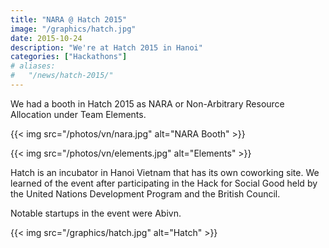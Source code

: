 ```yaml
---
title: "NARA @ Hatch 2015"
image: "/graphics/hatch.jpg"
date: 2015-10-24
description: "We're at Hatch 2015 in Hanoi"
categories: ["Hackathons"]
# aliases:
#   "/news/hatch-2015/"
---
```



We had a booth in Hatch 2015 as NARA or Non-Arbitrary Resource Allocation under Team Elements. 

{{< img src="/photos/vn/nara.jpg" alt="NARA Booth" >}}

{{< img src="/photos/vn/elements.jpg" alt="Elements" >}}


Hatch is an incubator in Hanoi Vietnam that has its own coworking site. We learned of the event after participating in the Hack for Social Good held by the United Nations Development Program  and the British Council. 

Notable startups in the event were Abivn. 

{{< img src="/graphics/hatch.jpg" alt="Hatch" >}}
